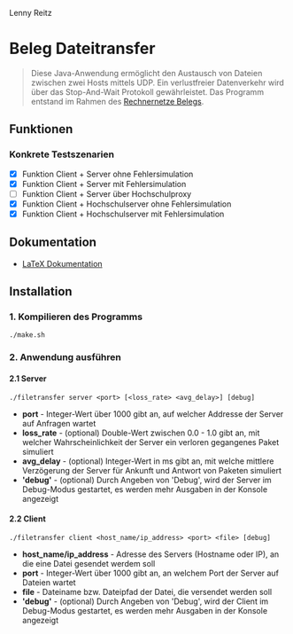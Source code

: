 Lenny Reitz
# Beleg Dateitransfer
>Diese Java-Anwendung ermöglicht den Austausch von Dateien zwischen zwei Hosts mittels UDP. Ein verlustfreier Datenverkehr wird über das Stop-And-Wait Protokoll gewährleistet. Das Programm entstand im Rahmen des [Rechnernetze Belegs](https://github.com/HTWDD-RN/Dateitransfer).
 
## Funktionen

### Konkrete Testszenarien
- [x] Funktion Client + Server ohne Fehlersimulation
- [x] Funktion Client + Server mit Fehlersimulation
- [ ] Funktion Client + Server über Hochschulproxy
- [x] Funktion Client + Hochschulserver ohne Fehlersimulation
- [x] Funktion Client + Hochschulserver mit Fehlersimulation

## Dokumentation
- [LaTeX Dokumentation](https://github.com/Lernni/htw-rn-udp-filetransfer/tree/main/doc)

## Installation
### 1. Kompilieren des Programms
`./make.sh`

### 2. Anwendung ausführen
#### 2.1 Server
`./filetransfer server <port> [<loss_rate> <avg_delay>] [debug]`
- **port** - Integer-Wert über 1000 gibt an, auf welcher Addresse der Server auf Anfragen wartet
- **loss_rate** - (optional) Double-Wert zwischen 0.0 - 1.0 gibt an, mit welcher Wahrscheinlichkeit der Server ein verloren gegangenes Paket simuliert
- **avg_delay** - (optional) Integer-Wert in ms gibt an, mit welche mittlere Verzögerung der Server für Ankunft und Antwort von Paketen simuliert
- **'debug'** - (optional) Durch Angeben von 'Debug', wird der Server im Debug-Modus gestartet, es werden mehr Ausgaben in der Konsole angezeigt

#### 2.2 Client
`./filetransfer client <host_name/ip_address> <port> <file> [debug]`
- **host_name/ip_address** - Adresse des Servers (Hostname oder IP), an die eine Datei gesendet werdem soll
- **port** - Integer-Wert über 1000 gibt an, an welchem Port der Server auf Dateien wartet
- **file** - Dateiname bzw. Dateipfad der Datei, die versendet werden soll
- **'debug'** - (optional) Durch Angeben von 'Debug', wird der Client im Debug-Modus gestartet, es werden mehr Ausgaben in der Konsole angezeigt